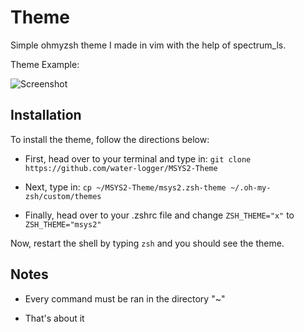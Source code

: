 # Theme

Simple ohmyzsh theme I made in vim with the help of spectrum_ls.
  
  
Theme Example:
  
![Screenshot](https://github.com/water-logger/MSYS2-Theme/assets/101909986/719dfd4f-0d4f-4faf-b0e8-fc88b600436a)

## Installation

To install the theme, follow the directions below:

* First, head over to your terminal and type in:
``git clone https://github.com/water-logger/MSYS2-Theme``

* Next, type in:
``cp ~/MSYS2-Theme/msys2.zsh-theme ~/.oh-my-zsh/custom/themes``

* Finally, head over to your .zshrc file and change ``ZSH_THEME="x"`` to ``ZSH_THEME="msys2"``
  
Now, restart the shell by typing ``zsh`` and you should see the theme.

## Notes

* Every command must be ran in the directory "~"

* That's about it

